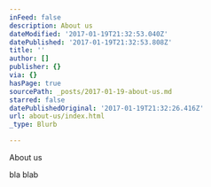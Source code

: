 ```yaml
---
inFeed: false
description: About us
dateModified: '2017-01-19T21:32:53.040Z'
datePublished: '2017-01-19T21:32:53.808Z'
title: ''
author: []
publisher: {}
via: {}
hasPage: true
sourcePath: _posts/2017-01-19-about-us.md
starred: false
datePublishedOriginal: '2017-01-19T21:32:26.416Z'
url: about-us/index.html
_type: Blurb

---
```

About us

bla blab